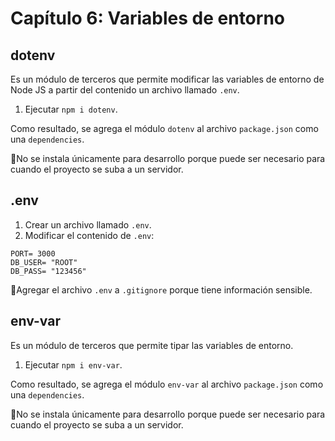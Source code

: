 # Capítulo 6: Variables de entorno

## dotenv

Es un módulo de terceros que permite modificar las variables de entorno de Node JS a partir del contenido un archivo llamado `.env`.

1. Ejecutar `npm i dotenv`.

Como resultado, se agrega el módulo `dotenv` al archivo `package.json` como una `dependencies`.

📝No se instala únicamente para desarrollo porque puede ser necesario para cuando el proyecto se suba a un servidor.

## .env

1. Crear un archivo llamado `.env`.
2. Modificar el contenido de `.env`:

```
PORT= 3000
DB_USER= "ROOT"
DB_PASS= "123456"
```

📝Agregar el archivo `.env` a `.gitignore` porque tiene información sensible.

## env-var

Es un módulo de terceros que permite tipar las variables de entorno.

1. Ejecutar `npm i env-var`.

Como resultado, se agrega el módulo `env-var` al archivo `package.json` como una `dependencies`.

📝No se instala únicamente para desarrollo porque puede ser necesario para cuando el proyecto se suba a un servidor.